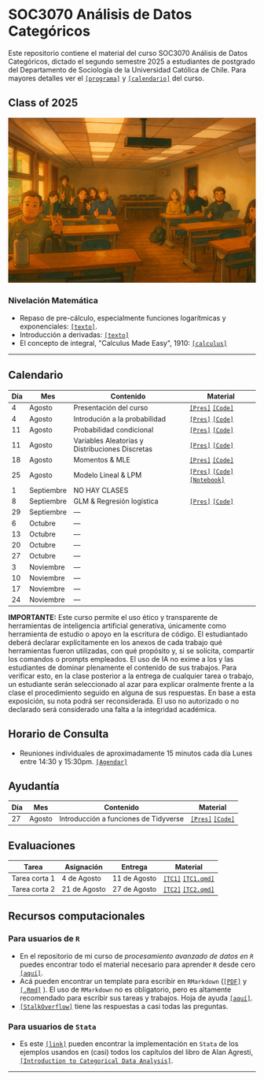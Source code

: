 # SOC3070 Análisis de Datos Categóricos

Este repositorio contiene el material del curso SOC3070 Análisis de Datos Categóricos, dictado el segundo semestre 2025 a estudiantes de postgrado del Departamento de Sociología de la Universidad Católica de Chile. Para mayores detalles ver el [`[programa]`](files/syllabus_soc3070.pdf) y [`[calendario]`](#Calendario) del curso.


## Class of 2025

![class](files/class_2025.png)


### Nivelación Matemática

- Repaso de pre-cálculo, especialmente funciones logarítmicas y exponenciales: [`[texto]`](files/pre_calculo.pdf).
- Introducción a derivadas: [`[texto]`](https://www.mathsisfun.com/calculus/derivatives-introduction.html)
- El concepto de integral, "Calculus Made Easy", 1910: [`[calculus]`](files/calculus_easy.jpg)

---

## Calendario

| Día   | Mes       | Contenido                  | Material                                                                                                                     |
|-------|-----------|----------------------------|------------------------------------------------------------------------------------------------------------------------------|
| 4     | Agosto    | Presentación del curso     | [`[Pres]`](https://mebucca.github.io/cda_soc3070/slides/class_0/class_0#1) [`[Code]`](slides/class_0/class_0.Rmd)            |
| 4     | Agosto    | Introdución a la probabilidad     | [`[Pres]`](https://mebucca.github.io/cda_soc3070/slides/class_1/class_1#1) [`[Code]`](slides/class_1/class_1.Rmd)            |
| 11    | Agosto    | Probabilidad condicional   | [`[Pres]`](https://mebucca.github.io/cda_soc3070/slides/class_2/class_2#1) [`[Code]`](slides/class_2/class_2.Rmd)            |
| 11    | Agosto    | Variables Aleatorias y Distribuciones Discretas   | [`[Pres]`](https://mebucca.github.io/cda_soc3070/slides/class_3/class_3#1) [`[Code]`](slides/class_3/class_3.Rmd)            |
| 18    | Agosto    | Momentos \& MLE            | [`[Pres]`](https://mebucca.github.io/cda_soc3070/slides/class_4/class_4#1) [`[Code]`](slides/class_4/class_4.Rmd)            |
| 25    | Agosto    | Modelo Lineal \& LPM       | [`[Pres]`](https://mebucca.github.io/cda_soc3070/slides/class_6/class_6#1) [`[Code]`](slides/class_6/class_6.Rmd) [`[Notebook]`](https://mebucca.github.io/cda_soc3070/slides/class_6/notebook_6#1)                                                                                                                               |
| 1     | Septiembre| NO HAY CLASES              |                                                                                                                              |
| 8     | Septiembre| GLM & Regresión logística  | [`[Pres]`](https://mebucca.github.io/cda_soc3070/slides/class_8/class_8#1) [`[Code]`](slides/class_8/class_8.Rmd)                                                                                                                             |
| 29    | Septiembre| —                          |                                                                                                                              |
| 6     | Octubre   | —                          |                                                                                                                              |
| 13    | Octubre   | —                          |                                                                                                                              |
| 20    | Octubre   | —                          |                                                                                                                              |
| 27    | Octubre   | —                          |                                                                                                                              |
| 3     | Noviembre | —                          |                                                                                                                              |
| 10    | Noviembre | —                          |                                                                                                                              |
| 17    | Noviembre | —                          |                                                                                                                              |
| 24    | Noviembre | —                          |                                                                                                                              |


**IMPORTANTE:** Este curso permite el uso ético y transparente de herramientas de inteligencia artificial generativa, únicamente como herramienta de estudio o apoyo en la escritura de código. El estudiantado deberá declarar explícitamente en los anexos de cada trabajo qué herramientas fueron utilizadas, con qué propósito y, si se solicita, compartir los comandos o prompts empleados. El uso de IA no exime a los y las estudiantes de dominar plenamente el contenido de sus trabajos. Para verificar esto, en la clase posterior a la entrega de cualquier tarea o trabajo, un estudiante serán seleccionado al azar para explicar oralmente frente a la clase el procedimiento seguido en alguna de sus respuestas. En base a esta exposición, su nota podrá ser reconsiderada. El uso no autorizado o no declarado será considerado una falta a la integridad académica.


## Horario de Consulta

- Reuniones individuales de aproximadamente 15 minutos cada día Lunes entre 14:30 y 15:30pm. [`[Agendar]`](https://calendar.app.google/Cyu1NRh6Bn2vRHEx9)

## Ayudantía 

|Día              | Mes              | Contenido       | Material                                                                                       |
|-----------------|------------------|-----------------|------------------------------------------------------------------------------------------------|
| 27              | Agosto           | Introducción a funciones de Tidyverse | [`[Pres]`](https://mebucca.github.io/cda_soc3070/ayudantia/ayudantia_01.html) [`[Code]`](ayudantia/ayudantia_01.qmd)  |



## Evaluaciones


| Tarea           | Asignación       | Entrega         | Material                                                                                  |
|-----------------|------------------|-----------------|-------------------------------------------------------------------------------------------|
| Tarea corta 1   | 4 de Agosto      | 11 de Agosto    | [`[TC1]`](https://mebucca.github.io/cda_soc3070/homework/tc_1#1) [`[TC1.qmd]`](homework/tc_1.qmd)  |
| Tarea corta 2   | 21 de Agosto     | 27 de Agosto    | [`[TC2]`](https://mebucca.github.io/cda_soc3070/homework/tc_2#1) [`[TC2.qmd]`](homework/tc_2.qmd)  |


## Recursos computacionales

### Para usuarios de `R`

  - En el repositorio de mi curso de *procesamiento avanzado de datos en `R`* puedes encontrar todo el material necesario para aprender `R` desde cero [`[aquí]`](https://mebucca.github.io/dar_soc4001/).
  - Acá pueden encontrar un template para escribir en `RMarkdown` ([`[PDF]`](files/template_rmarkdown.pdf) y [`[.Rmd]`](files/template_rmarkdown.Rmd) ). El uso de `RMarkdown` no es obligatorio, pero es altamente recomendado para escribir sus tareas y trabajos. Hoja de ayuda [`[aquí]`](https://rstudio-pubs-static.s3.amazonaws.com/330387_5a40ca72c3b14824acedceb7d34618d1.html).
  - [`[StalkOverflow]`](https://stackoverflow.com/) tiene las respuestas a casi todas las preguntas.
 

 ### Para usuarios de `Stata`

 - Es este [`[link]`](https://stats.idre.ucla.edu/other/examples/icda/) pueden encontrar la implementación en `Stata` de los ejemplos usandos en (casi) todos los capítulos del libro de Alan Agresti, [`[Introduction to Categorical Data Analysis]`](https://www.amazon.com/Introduction-Categorical-Data-Analysis/dp/0471226181). 

---

